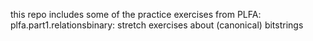 this repo includes some of the practice exercises from PLFA:
  plfa.part1.relationsbinary: stretch exercises about (canonical) bitstrings
